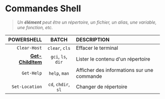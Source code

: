# Commandes Shell

> _Un **élément** peut être un répertoire, un fichier, un alias, une variable, une fonction, etc._

|POWERSHELL|BATCH|DESCRIPTION|
|--:|:--:|:--|
|`Clear-Host`|`clear`, `cls`|Effacer le terminal|
|[**Get-ChildItem**](https://learn.microsoft.com/fr-fr/powershell/module/microsoft.powershell.management/get-childitem)|`gci`, `ls`, `dir`|Lister le contenu d'un répertoire|
|`Get-Help`|`help`, `man`|Afficher des informations sur une commande|
|`Set-Location`|`cd`, `chdir`, `sl`|Changer de répertoire|

